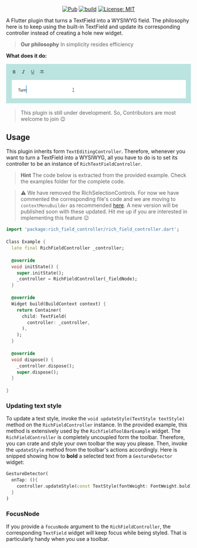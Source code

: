 <p align="center">
<a href="https://pub.dev/packages/rich_field_controller"><img src="https://img.shields.io/pub/v/rich_field_controller.svg" alt="Pub"></a>
<a href="https://github.com/yaitmou/rich_field_controller/actions"><img src="https://img.shields.io/github/workflow/status/yaitmou/rich_field_controller/rich_field_controller" alt="build"></a>
<a href="https://opensource.org/licenses/MIT"><img src="https://img.shields.io/badge/license-MIT-purple.svg" alt="License: MIT"></a>

</p>

A Flutter plugin that turns a TextField into a WYSIWYG field.
The philosophy here is to keep using the built-in TextField and update its corresponding controller
instead of creating a hole new widget.

> **Our philosophy**
> In simplicity resides efficiency

**What does it do:**

<p>
  <img src="https://github.com/yaitmou/rich_field_controller/blob/main/doc/intro.gif?raw=true"
    alt="An animated image of a TextField turned into a rich TextField" />
</p>

> This plugin is still under development. So, Contributors are most welcome to join :wink:

## Usage

This plugin inherits form `TextEditingController`. Therefore, whenever you want to turn a TextField
into a WYSIWYG, all you have to do is to set its controller to be an instance of
`RichTextFieldController`.

> **Hint**
> The code below is extracted from the provided example. Check the examples folder for the complete
> code.

> :warning:
> We have removed the RichSelectionControls. For now we have commented the corresponding file's code
> and we are moving to `contextMenuBuilder` as recommended
> [here](https://docs.flutter.dev/release/breaking-changes/context-menus#textselectioncontrols-cancut-and-other-button-booleans).
> A new version will be published soon with these updated. Hit me up if you are interested in
> implementing this feature :wink:

```dart
import 'package:rich_field_controller/rich_field_controller.dart';

Class Example {
  late final RichFieldController _controller;

  @override
  void initState() {
    super.initState();
    _controller = RichFieldController(_fieldNode);
  }

  @override
  Widget build(BuildContext context) {
    return Container(
      child: TextField(
        controller: _controller,
      ),
    );
  }

  @override
  void dispose() {
    _controller.dispose();
    super.dispose();
  }

}
```

### Updating text style

To update a text style, invoke the `void updateStyle(TextStyle textStyle)` method on the
`RichFieldController` instance. In the provided example, this method is extensively used by the
`RichfieldToolBarExample` widget. The `RichFieldController` is completely uncoupled form the
toolbar. Therefore, you can crate and style your own toolbar the way you please. Then, invoke the
`updateStyle` method from the toolbar's actions accordingly. Here is snipped showing how to **bold**
a selected text from a `GestureDetector` widget:

```dart
GestureDetector(
  onTap: (){
    controller.updateStyle(const TextStyle(fontWeight: FontWeight.bold));
  }
)
```

### FocusNode

If you provide a `focusNode` argument to the `RichFieldController`, the corresponding `TextField`
widget will keep focus while being styled. That is particularly handy when you use a toolbar.
